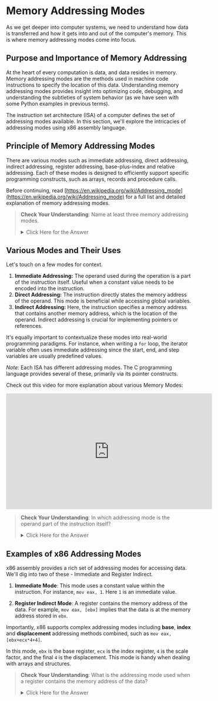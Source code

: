 # Memory Addressing Modes

As we get deeper into computer systems, we need to understand how data is transferred and how it gets into and out of the computer's memory. This is where memory addressing modes come into focus. 

## Purpose and Importance of Memory Addressing

At the heart of every computation is data, and data resides in memory. Memory addressing modes are the methods used in machine code instructions to specify the location of this data. Understanding memory addressing modes provides insight into optimizing code, debugging, and understanding the subtleties of system behavior (as we have seen with some Python examples in previous terms). 

The instruction set architecture (ISA) of a computer defines the set of addressing modes available. In this section, we'll explore the intricacies of addressing modes using x86 assembly language.

## Principle of Memory Addressing Modes

There are various modes such as immediate addressing, direct addressing, indirect addressing, register addressing, base-plus-index and relative addressing. Each of these modes is designed to efficiently support specific programming constructs, such as arrays, records and procedure calls.

Before continuing, read [https://en.wikipedia.org/wiki/Addressing_mode](https://en.wikipedia.org/wiki/Addressing_mode) for a full list and detailed explanation of memory addressing modes.

> **Check Your Understanding**: Name at least three memory addressing modes.
> <details><summary>Click Here for the Answer</summary> Three memory addressing modes include immediate addressing, direct addressing, and indirect addressing. </details>

## Various Modes and Their Uses

Let's touch on a few modes for context.

1. **Immediate Addressing:** The operand used during the operation is a part of the instruction itself. Useful when a constant value needs to be encoded into the instruction.
2. **Direct Addressing:** The instruction directly states the memory address of the operand. This mode is beneficial while accessing global variables.
3. **Indirect Addressing:** Here, the instruction specifies a memory address that contains another memory address, which is the location of the operand. Indirect addressing is crucial for implementing pointers or references.

It's equally important to contextualize these modes into real-world programming paradigms. For instance, when writing a `for` loop, the iterator variable often uses immediate addressing since the start, end, and step variables are usually predefined values.

_Note:_ Each ISA has different addressing modes. The C programming language provides several of these, primarily via its pointer constructs.

Check out this video for more explanation about various Memory Modes:

<div class="embed"> <iframe width="560" height="315" src="https://www.youtube.com/embed/t44pm0GzKvk?si=n3dPmut0pK_3-uUZ" title="YouTube video player" frameborder="0" allow="accelerometer; autoplay; clipboard-write; encrypted-media; gyroscope; picture-in-picture; web-share" allowfullscreen></iframe> </div>

> **Check Your Understanding**: In which addressing mode is the operand part of the instruction itself?
> <details><summary>Click Here for the Answer</summary> Immediate Addressing. </details>

## Examples of x86 Addressing Modes

x86 assembly provides a rich set of addressing modes for accessing data. We'll dig into two of these - Immediate and Register Indirect.

1. **Immediate Mode**: This mode uses a constant value within the instruction. For instance, `mov eax, 1`. Here `1` is an immediate value.

2. **Register Indirect Mode**: A register contains the memory address of the data. For example, `mov eax, [ebx]` implies that the data is at the memory address stored in `ebx`. 

Importantly, x86 supports complex addressing modes including **base**, **index** and **displacement** addressing methods combined, such as `mov eax, [ebx+ecx*4+4]`.

In this mode, `ebx` is the base register, `ecx` is the index register, `4` is the scale factor, and the final `4` is the displacement. This mode is handy when dealing with arrays and structures.

> **Check Your Understanding**: What is the addressing mode used when a register contains the memory address of the data?
> <details><summary>Click Here for the Answer</summary> Register Indirect Mode. </details>
